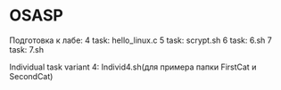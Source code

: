 # OSASP
Подготовка к лабе:
4 task: hello_linux.c
5 task: scrypt.sh
6 task: 6.sh
7 task: 7.sh

Individual task variant 4: Individ4.sh(для примера папки FirstCat и SecondCat)
